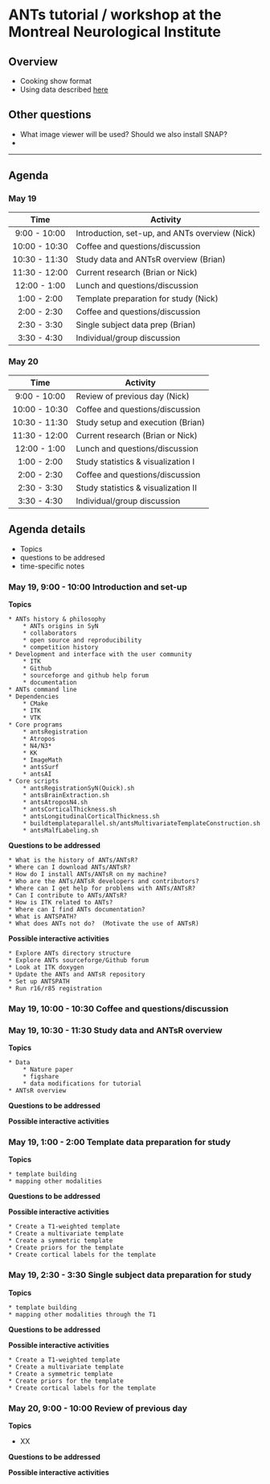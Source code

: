 # ANTs tutorial / workshop at the Montreal Neurological Institute

## Overview
  * Cooking show format
  * Using data described [here](http://www.nature.com/articles/sdata20153)

## Other questions
  * What image viewer will be used?  Should we also install SNAP?
  *

-----------------------------------------------------------------

## Agenda

### May 19

| Time             |     Activity                              |
|:----------------:|-------------------------------------------|
|  9:00 - 10:00    | Introduction, set-up, and ANTs overview (Nick)  |
| 10:00 - 10:30    | Coffee and questions/discussion           |
| 10:30 - 11:30    | Study data and ANTsR overview (Brian)     |
| 11:30 - 12:00    | Current research (Brian or Nick)          |
| 12:00 -  1:00    | Lunch and questions/discussion            |
|  1:00 -  2:00    | Template preparation for study (Nick)     |
|  2:00 -  2:30    | Coffee and questions/discussion           |
|  2:30 -  3:30    | Single subject data prep (Brian)          |
|  3:30 -  4:30    | Individual/group discussion               |

### May 20

| Time             |     Activity                         |
|:----------------:|--------------------------------------|
|  9:00 - 10:00    | Review of previous day (Nick)        |
| 10:00 - 10:30    | Coffee and questions/discussion      |
| 10:30 - 11:30    | Study setup and execution (Brian)    |
| 11:30 - 12:00    | Current research (Brian or Nick)     |
| 12:00 -  1:00    | Lunch and questions/discussion       |
|  1:00 -  2:00    | Study statistics & visualization I   |
|  2:00 -  2:30    | Coffee and questions/discussion      |
|  2:30 -  3:30    | Study statistics & visualization II  |
|  3:30 -  4:30    | Individual/group discussion          |

## Agenda details
  * Topics
  * questions to be addresed
  * time-specific notes

### May 19,  9:00 - 10:00 Introduction and set-up

__Topics__

    * ANTs history & philosophy
        * ANTs origins in SyN
        * collaborators
        * open source and reproducibility
        * competition history
    * Development and interface with the user community
        * ITK
        * Github
        * sourceforge and github help forum
        * documentation
    * ANTs command line
    * Dependencies
        * CMake
        * ITK
        * VTK
    * Core programs
        * antsRegistration
        * Atropos
        * N4/N3*
        * KK
        * ImageMath
        * antsSurf
        * antsAI
    * Core scripts
        * antsRegistrationSyN(Quick).sh
        * antsBrainExtraction.sh
        * antsAtroposN4.sh
        * antsCorticalThickness.sh
        * antsLongitudinalCorticalThickness.sh
        * buildtemplateparallel.sh/antsMultivariateTemplateConstruction.sh
        * antsMalfLabeling.sh

__Questions to be addressed__

    * What is the history of ANTs/ANTsR?
    * Where can I download ANTs/ANTsR?
    * How do I install ANTs/ANTsR on my machine?
    * Who are the ANTs/ANTsR developers and contributors?
    * Where can I get help for problems with ANTs/ANTsR?
    * Can I contribute to ANTs/ANTsR?
    * How is ITK related to ANTs?
    * Where can I find ANTs documentation?
    * What is ANTSPATH?
    * What does ANTs not do?  (Motivate the use of ANTsR)

__Possible interactive activities__

    * Explore ANTs directory structure
    * Explore ANTs sourceforge/Github forum
    * Look at ITK doxygen
    * Update the ANTs and ANTsR repository
    * Set up ANTSPATH
    * Run r16/r85 registration

### May 19, 10:00 - 10:30 Coffee and questions/discussion

### May 19, 10:30 - 11:30 Study data and ANTsR overview

__Topics__

    * Data
        * Nature paper
        * figshare
        * data modifications for tutorial
    * ANTsR overview

__Questions to be addressed__


__Possible interactive activities__


### May 19, 1:00 - 2:00 Template data preparation for study

__Topics__

    * template building
    * mapping other modalities

__Questions to be addressed__

__Possible interactive activities__

    * Create a T1-weighted template
    * Create a multivariate template
    * Create a symmetric template
    * Create priors for the template
    * Create cortical labels for the template

### May 19, 2:30 - 3:30 Single subject data preparation for study

__Topics__

    * template building
    * mapping other modalities through the T1

__Questions to be addressed__

__Possible interactive activities__

    * Create a T1-weighted template
    * Create a multivariate template
    * Create a symmetric template
    * Create priors for the template
    * Create cortical labels for the template


### May 20,  9:00 - 10:00 Review of previous day

__Topics__

* XX

__Questions to be addressed__

__Possible interactive activities__
